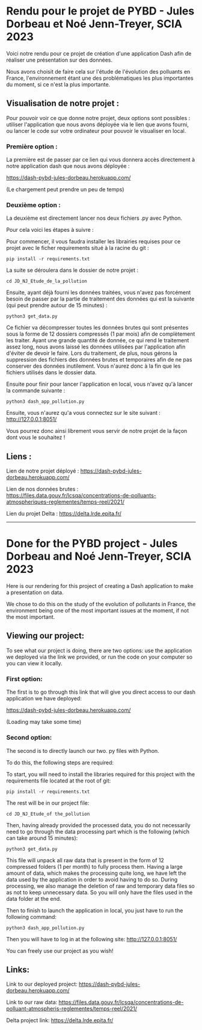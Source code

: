 # Rendu pour le projet de PYBD - Jules Dorbeau et Noé Jenn-Treyer, SCIA 2023

Voici notre rendu pour ce projet de création d'une application Dash afin de réaliser une présentation sur des données. 

Nous avons choisit de faire cela sur l'étude de l'évolution des polluants en France, l'environnement étant une des problématiques les plus importantes du moment, si ce n'est la plus importante.

## Visualisation de notre projet : 

Pour pouvoir voir ce que donne notre projet, deux options sont possibles : utiliser l'application que nous avons déployée via le lien que avons fourni, ou lancer le code sur votre ordinateur pour pouvoir le visualiser en local.

### Première option : 

La première est de passer par ce lien qui vous donnera accès directement à notre application dash que nous avons déployée : 

https://dash-pybd-jules-dorbeau.herokuapp.com/

(Le chargement peut prendre un peu de temps)

### Deuxième option : 

La deuxième est directement lancer nos deux fichiers .py avec Python.

Pour cela voici les étapes à suivre : 

Pour commencer, il vous faudra installer les librairies requises pour ce projet avec le ficher requirements situé à la racine du git :
    
    pip install -r requirements.txt

La suite se déroulera dans le dossier de notre projet :

    cd JD_NJ_Etude_de_la_pollution

Ensuite, ayant déjà fourni les données traitées, vous n'avez pas forcément besoin de passer par la partie de traitement des données qui est la suivante (qui peut prendre autour de 15 minutes) :

    python3 get_data.py
    
Ce fichier va décompresser toutes les données brutes qui sont présentes sous la forme de 12 dossiers compressés (1 par mois) afin de complètement les traiter. Ayant une grande quantité de donnée, ce qui rend le traitement assez long, nous avons laissé les données utilisées par l'application afin d'éviter de devoir le faire. Lors du traitement, de plus, nous gérons la suppression des fichiers des données brutes et temporaires afin de ne pas conserver des données inutilement. Vous n'aurez donc à la fin que les fichiers utilisés dans le dossier data.

Ensuite pour finir pour lancer l'application en local, vous n'avez qu'à lancer la commande suivante : 

    python3 dash_app_pollution.py
    
Ensuite, vous n'aurez qu'a vous connectez sur le site suivant : http://127.0.0.1:8051/

Vous pourrez donc ainsi librement vous servir de notre projet de la façon dont vous le souhaitez !

## Liens : 

Lien de notre projet déployé : https://dash-pybd-jules-dorbeau.herokuapp.com/

Lien de nos données brutes : https://files.data.gouv.fr/lcsqa/concentrations-de-polluants-atmospheriques-reglementes/temps-reel/2021/

Lien du projet Delta : https://delta.lrde.epita.fr/

---

# Done for the PYBD project - Jules Dorbeau and Noé Jenn-Treyer, SCIA 2023

Here is our rendering for this project of creating a Dash application to make a presentation on data. 

We chose to do this on the study of the evolution of pollutants in France, the environment being one of the most important issues at the moment, if not the most important.

## Viewing our project: 

To see what our project is doing, there are two options: use the application we deployed via the link we provided, or run the code on your computer so you can view it locally.

### First option: 

The first is to go through this link that will give you direct access to our dash application we have deployed: 

https://dash-pybd-jules-dorbeau.herokuapp.com/

(Loading may take some time)

### Second option: 

The second is to directly launch our two. py files with Python.

To do this, the following steps are required: 

To start, you will need to install the libraries required for this project with the requirements file located at the root of git:
    
    pip install -r requirements.txt

The rest will be in our project file:

    cd JD_NJ_Etude_of the_pollution

Then, having already provided the processed data, you do not necessarily need to go through the data processing part which is the following (which can take around 15 minutes):

    python3 get_data.py

This file will unpack all raw data that is present in the form of 12 compressed folders (1 per month) to fully process them. Having a large amount of data, which makes the processing quite long, we have left the data used by the application in order to avoid having to do so. During processing, we also manage the deletion of raw and temporary data files so as not to keep unnecessary data. So you will only have the files used in the data folder at the end.

Then to finish to launch the application in local, you just have to run the following command: 

    python3 dash_app_pollution.py
    
Then you will have to log in at the following site: http://127.0.0.1:8051/

You can freely use our project as you wish!

## Links: 

Link to our deployed project: https://dash-pybd-jules-dorbeau.herokuapp.com/

Link to our raw data: https://files.data.gouv.fr/lcsqa/concentrations-de-polluant-atmospheris-reglementes/temps-reel/2021/

Delta project link: https://delta.lrde.epita.fr/
